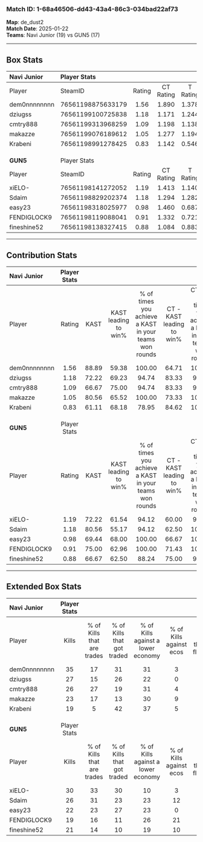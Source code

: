 ### Match ID: 1-68a46506-dd43-43a4-86c3-034bad22af73  
**Map**: de_dust2  
**Match Date**: 2025-01-22  
**Teams**: Navi Junior (19) vs GUN5 (17)  

---  

## Box Stats  

| **Navi Junior** | Player Stats      |        |           |          |       |      |       |         |        |      |     |
| :- | :- | :-: | :-: | :-: | :-: | :-: | :-: | :-: | :-: | :-: | :-: |
| Player          | SteamID           | Rating | CT Rating | T Rating | KAST  | ADR  | Kills | Assists | Deaths | K/D  | HS% |
| dem0nnnnnnnn    | 76561198875633179 |  1.56  |   1.890   |  1.378   | 88.89 | 90.1 |  35   |    6    |   20   | 1.75 | 74  |
| dziugss         | 76561199100725838 |  1.18  |   1.171   |  1.244   | 72.22 | 77.2 |  27   |    7    |   22   | 1.23 | 55  |
| cmtry888        | 76561199313968259 |  1.09  |   1.198   |  1.138   | 66.67 | 70.4 |  26   |    8    |   22   | 1.18 | 34  |
| makazze         | 76561199076189612 |  1.05  |   1.277   |  1.194   | 80.56 | 76.9 |  23   |   13    |   29   | 0.79 | 65  |
| Krabeni         | 76561198991278425 |  0.83  |   1.142   |  0.546   | 61.11 | 65.6 |  19   |    9    |   25   | 0.76 | 73  |
|                 |                   |        |           |          |       |      |       |         |        |      |     |
|                 |                   |        |           |          |       |      |       |         |        |      |     |
|                 |                   |        |           |          |       |      |       |         |        |      |     |
| **GUN5**        | Player Stats      |        |           |          |       |      |       |         |        |      |     |
| Player          | SteamID           | Rating | CT Rating | T Rating | KAST  | ADR  | Kills | Assists | Deaths | K/D  | HS% |
| xiELO-          | 76561198141272052 |  1.19  |   1.413   |  1.140   | 72.22 | 93.1 |  30   |    9    |   30   | 1.00 | 46  |
| Sdaim           | 76561198829202374 |  1.18  |   1.294   |  1.282   | 80.56 | 76.8 |  26   |    7    |   24   | 1.08 | 73  |
| easy23          | 76561198318025977 |  0.98  |   1.460   |  0.687   | 69.44 | 74.7 |  22   |    7    |   25   | 0.88 | 59  |
| FENDIGLOCK9     | 76561198119088041 |  0.91  |   1.332   |  0.721   | 75.00 | 54.6 |  19   |    8    |   24   | 0.79 | 57  |
| fineshine52     | 76561198138327415 |  0.88  |   1.084   |  0.883   | 66.67 | 66.5 |  21   |    5    |   27   | 0.78 | 28  |
---  

## Contribution Stats  

| **Navi Junior** | Player Stats |       |                      |                                                        |                           |                                                             |                          |                                                            |
| :- | :-: | :-: | :-: | :-: | :-: | :-: | :-: | :-: |
| Player          |    Rating    | KAST  | KAST leading to win% | % of times you achieve a KAST in your teams won rounds | CT - KAST leading to win% | CT - % of times you achieve a KAST in your teams won rounds | T - KAST leading to win% | T - % of times you achieve a KAST in your teams won rounds |
| dem0nnnnnnnn    |     1.56     | 88.89 |        59.38         |                         100.00                         |           64.71           |                           100.00                            |          53.33           |                           100.00                           |
| dziugss         |     1.18     | 72.22 |        69.23         |                         94.74                          |           83.33           |                            90.91                            |          57.14           |                           100.00                           |
| cmtry888        |     1.09     | 66.67 |        75.00         |                         94.74                          |           83.33           |                            90.91                            |          66.67           |                           100.00                           |
| makazze         |     1.05     | 80.56 |        65.52         |                         100.00                         |           73.33           |                           100.00                            |          57.14           |                           100.00                           |
| Krabeni         |     0.83     | 61.11 |        68.18         |                         78.95                          |           84.62           |                           100.00                            |          44.44           |                           50.00                            |
|                 |              |       |                      |                                                        |                           |                                                             |                          |                                                            |
|                 |              |       |                      |                                                        |                           |                                                             |                          |                                                            |
|                 |              |       |                      |                                                        |                           |                                                             |                          |                                                            |
| **GUN5**        | Player Stats |       |                      |                                                        |                           |                                                             |                          |                                                            |
| Player          |    Rating    | KAST  | KAST leading to win% | % of times you achieve a KAST in your teams won rounds | CT - KAST leading to win% | CT - % of times you achieve a KAST in your teams won rounds | T - KAST leading to win% | T - % of times you achieve a KAST in your teams won rounds |
| xiELO-          |     1.19     | 72.22 |        61.54         |                         94.12                          |           60.00           |                            90.00                            |          63.64           |                           100.00                           |
| Sdaim           |     1.18     | 80.56 |        55.17         |                         94.12                          |           62.50           |                           100.00                            |          46.15           |                           85.71                            |
| easy23          |     0.98     | 69.44 |        68.00         |                         100.00                         |           66.67           |                           100.00                            |          70.00           |                           100.00                           |
| FENDIGLOCK9     |     0.91     | 75.00 |        62.96         |                         100.00                         |           71.43           |                           100.00                            |          53.85           |                           100.00                           |
| fineshine52     |     0.88     | 66.67 |        62.50         |                         88.24                          |           75.00           |                            90.00                            |          50.00           |                           85.71                            |
---  

## Extended Box Stats  

| **Navi Junior** | Player Stats |                            |                            |                                    |                         |                              |                                 |        |                             |                                     |                          |                               |                            |
| :- | :-: | :-: | :-: | :-: | :-: | :-: | :-: | :-: | :-: | :-: | :-: | :-: | :-: |
| Player          |    Kills     | % of Kills that are trades | % of Kills that got traded | % of Kills against a lower economy | % of Kills against ecos | % of Kills that are flawless | % of Kills that are close duels | Deaths | % of Deaths that get traded | % of Deaths against a lower economy | % of Deaths against ecos | % of Deaths that are flawless | % of Deaths that are close |
| dem0nnnnnnnn    |      35      |             17             |             31             |                 31                 |            3            |              74              |                9                |   20   |             25              |                 15                  |            0             |              60               |             5              |
| dziugss         |      27      |             15             |             26             |                 22                 |            0            |              59              |                7                |   22   |              9              |                 18                  |            0             |              64               |             18             |
| cmtry888        |      26      |             27             |             19             |                 31                 |            4            |              69              |               12                |   22   |             23              |                 14                  |            0             |              73               |             9              |
| makazze         |      23      |             17             |             13             |                 30                 |            9            |              78              |                9                |   29   |             41              |                 17                  |            0             |              66               |             7              |
| Krabeni         |      19      |             5              |             42             |                 37                 |            5            |              84              |               11                |   25   |              4              |                 20                  |            0             |              88               |             0              |
|                 |              |                            |                            |                                    |                         |                              |                                 |        |                             |                                     |                          |                               |                            |
|                 |              |                            |                            |                                    |                         |                              |                                 |        |                             |                                     |                          |                               |                            |
|                 |              |                            |                            |                                    |                         |                              |                                 |        |                             |                                     |                          |                               |                            |
| **GUN5**        | Player Stats |                            |                            |                                    |                         |                              |                                 |        |                             |                                     |                          |                               |                            |
| Player          |    Kills     | % of Kills that are trades | % of Kills that got traded | % of Kills against a lower economy | % of Kills against ecos | % of Kills that are flawless | % of Kills that are close duels | Deaths | % of Deaths that get traded | % of Deaths against a lower economy | % of Deaths against ecos | % of Deaths that are flawless | % of Deaths that are close |
| xiELO-          |      30      |             33             |             30             |                 10                 |            3            |              63              |               13                |   30   |             20              |                 13                  |            7             |              60               |             13             |
| Sdaim           |      26      |             31             |             23             |                 23                 |           12            |              62              |                8                |   24   |             29              |                  4                  |            0             |              67               |             8              |
| easy23          |      22      |             23             |             27             |                 23                 |            0            |              86              |                5                |   25   |             24              |                  8                  |            0             |              60               |             12             |
| FENDIGLOCK9     |      19      |             16             |             11             |                 26                 |           21            |              63              |                5                |   24   |             33              |                  4                  |            0             |              83               |             8              |
| fineshine52     |      21      |             14             |             10             |                 19                 |           10            |              81              |                5                |   27   |             26              |                  7                  |            0             |              93               |             4              |
